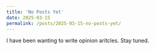 ```yaml
---
title: 'No Posts Yet'
date: 2025-03-15
permalink: /posts/2025-03-15-no-posts-yet/
---
```

I have been wanting to write opinion aritcles. Stay tuned.
